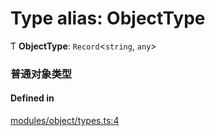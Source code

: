 # Type alias: ObjectType

Ƭ **ObjectType**: `Record`<`string`, `any`\>

### 普通对象类型

#### Defined in

[modules/object/types.ts:4](https://github.com/hacxy/tianjie/blob/a7d5cc7/src/modules/object/types.ts#L4)
